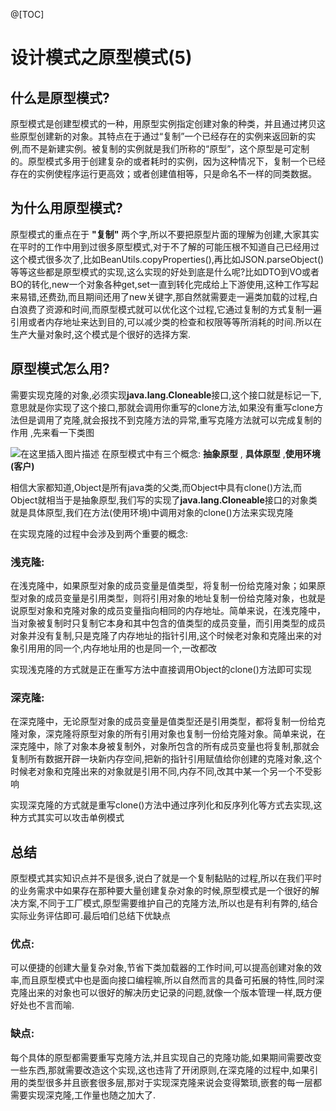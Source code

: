 @[TOC]
# 设计模式之原型模式(5)

## 什么是原型模式?

原型模式是创建型模式的一种，用原型实例指定创建对象的种类，并且通过拷贝这些原型创建新的对象。其特点在于通过“复制”一个已经存在的实例来返回新的实例,而不是新建实例。被复制的实例就是我们所称的“原型”，这个原型是可定制的。原型模式多用于创建复杂的或者耗时的实例，因为这种情况下，复制一个已经存在的实例使程序运行更高效；或者创建值相等，只是命名不一样的同类数据。

## 为什么用原型模式?

原型模式的重点在于 **"复制"** 两个字,所以不要把原型片面的理解为创建,大家其实在平时的工作中用到过很多原型模式,对于不了解的可能压根不知道自己已经用过这个模式很多次了,比如BeanUtils.copyProperties(),再比如JSON.parseObject()等等这些都是原型模式的实现,这么实现的好处到底是什么呢?比如DTO到VO或者BO的转化,new一个对象各种get,set一直到转化完成给上下游使用,这种工作写起来易错,还费劲,而且期间还用了new关键字,那自然就需要走一遍类加载的过程,白白浪费了资源和时间,而原型模式就可以优化这个过程,它通过复制的方式复制一遍引用或者内存地址来达到目的,可以减少类的检查和权限等等所消耗的时间.所以在生产大量对象时,这个模式是个很好的选择方案.

## 原型模式怎么用?

需要实现克隆的对象,必须实现**java.lang.Cloneable**接口,这个接口就是标记一下,意思就是你实现了这个接口,那就会调用你重写的clone方法,如果没有重写clone方法但是调用了克隆,就会报找不到克隆方法的异常,重写克隆方法就可以完成复制的作用 ,先来看一下类图

![在这里插入图片描述](https://img-blog.csdnimg.cn/20210122142622788.png?x-oss-process=image/watermark,type_ZmFuZ3poZW5naGVpdGk,shadow_10,text_aHR0cHM6Ly9ibG9nLmNzZG4ubmV0L3ZpcnRpTDMz,size_16,color_FFFFFF,t_70)
在原型模式中有三个概念: **抽象原型** , **具体原型** ,**使用环境(客户)** 

相信大家都知道,Object是所有java类的父类,而Object中具有clone()方法,而Object就相当于是抽象原型,我们写的实现了**java.lang.Cloneable**接口的对象类就是具体原型,我们在方法(使用环境)中调用对象的clone()方法来实现克隆



在实现克隆的过程中会涉及到两个重要的概念:

### 浅克隆:

​	在浅克隆中，如果原型对象的成员变量是值类型，将复制一份给克隆对象；如果原型对象的成员变量是引用类型，则将引用对象的地址复制一份给克隆对象，也就是说原型对象和克隆对象的成员变量指向相同的内存地址。简单来说，在浅克隆中，当对象被复制时只复制它本身和其中包含的值类型的成员变量，而引用类型的成员对象并没有复制,只是克隆了内存地址的指针引用,这个时候老对象和克隆出来的对象引用用的同一个,内存地址用的也是同一个,一改都改

​	实现浅克隆的方式就是正在重写方法中直接调用Object的clone()方法即可实现

### 深克隆:

​	在深克隆中，无论原型对象的成员变量是值类型还是引用类型，都将复制一份给克隆对象，深克隆将原型对象的所有引用对象也复制一份给克隆对象。简单来说，在深克隆中，除了对象本身被复制外，对象所包含的所有成员变量也将复制,那就会复制所有数据开辟一块新内存空间,把新的指针引用赋值给你创建的克隆对象,这个时候老对象和克隆出来的对象就是引用不同,内存不同,改其中某一个另一个不受影响

​	实现深克隆的方式就是重写clone()方法中通过序列化和反序列化等方式去实现,这种方式其实可以攻击单例模式



## 总结

原型模式其实知识点并不是很多,说白了就是一个复制黏贴的过程,所以在我们平时的业务需求中如果存在那种要大量创建复杂对象的时候,原型模式是一个很好的解决方案,不同于工厂模式,原型需要维护自己的克隆方法,所以也是有利有弊的,结合实际业务评估即可.最后咱们总结下优缺点

### 优点:

可以便捷的创建大量复杂对象,节省下类加载器的工作时间,可以提高创建对象的效率,而且原型模式中也是面向接口编程嘛,所以自然而言的具备可拓展的特性,同时深克隆出来的对象也可以很好的解决历史记录的问题,就像一个版本管理一样,既方便好处也不言而喻.

### 缺点:

每个具体的原型都需要重写克隆方法,并且实现自己的克隆功能,如果期间需要改变一些东西,那就需要改造这个实现,这也违背了开闭原则,在深克隆的过程中,如果引用的类型很多并且嵌套很多层,那对于实现深克隆来说会变得繁琐,嵌套的每一层都需要实现深克隆,工作量也随之加大了.





